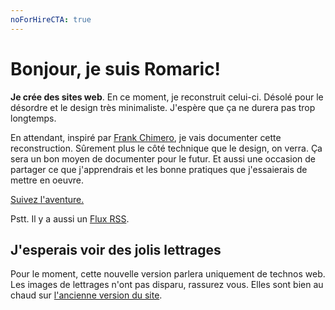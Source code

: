 ```yaml
---
noForHireCTA: true
---
```

Bonjour, je suis Romaric!
===

<strong>Je crée des sites web</strong>. En ce moment, je reconstruit celui-ci. Désolé pour le désordre et le design très minimaliste. J'espère que ça ne durera pas trop longtemps.

En attendant, inspiré par <a href="https://frankchimero.com/blog/2019/redesign/" hreflang="en">Frank Chimero</a>, je vais documenter cette reconstruction. Sûrement plus le côté technique que le design, on verra. Ça sera un bon moyen de documenter pour le futur. Et aussi une occasion de partager ce que j'apprendrais et les bonne pratiques que j'essaierais de mettre en oeuvre.

<a href="posts">Suivez l'aventure.</a>

Pstt. Il y a aussi un [Flux RSS](feed.xml).

J'esperais voir des jolis lettrages
---

Pour le moment, cette nouvelle version parlera uniquement de technos web. Les images de lettrages n'ont pas disparu, rassurez vous. Elles sont bien au chaud sur <a href="https://old.romaricpascal.is/" hreflang="en">l'ancienne version du site</a>.
